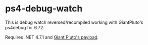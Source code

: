 # ps4-debug-watch
This is debug watch reversed/recompiled working with GiantPluto's ps4debug for 6.72.

Requires .NET 4.7.1 and [Giant Pluto's payload](https://github.com/GiantPluto/ps4debug).

